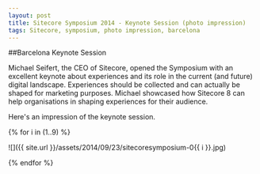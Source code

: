 ```yaml
---
layout: post
title: Sitecore Symposium 2014 - Keynote Session (photo impression)
tags: Sitecore, symposium, photo impression, barcelona
---
```


##Barcelona Keynote Session

Michael Seifert, the CEO of Sitecore, opened the Symposium with an excellent keynote about experiences and its role in the current (and future) digital landscape. Experiences should be collected and can actually be shaped for marketing purposes. Michael showcased how Sitecore 8 can help organisations in shaping experiences for their audience.

Here's an impression of the keynote session.

{% for i in (1..9) %}
  
  ![]({{ site.url }}/assets/2014/09/23/sitecoresymposium-0{{ i }}.jpg)

{% endfor %}